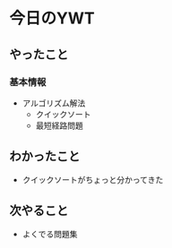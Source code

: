 # 今日のYWT

## やったこと

### 基本情報

- アルゴリズム解法
  - クイックソート
  - 最短経路問題

## わかったこと

- クイックソートがちょっと分かってきた

## 次やること

- よくでる問題集
